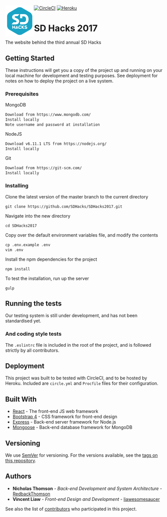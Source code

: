 # <img src="static/assets/img/logo.png" height="100" style="float:left;">
[![CircleCI](https://circleci.com/gh/SDHacks/SDHacks2017.svg?style=svg)](https://circleci.com/gh/SDHacks/SDHacks2017) [![Heroku](http://heroku-badge.herokuapp.com/?app=sdhacks2017-prod&style=flat)](https://www.sdhacks.io/)

# SD Hacks 2017

The website behind the third annual SD Hacks

## Getting Started

These instructions will get you a copy of the project up and running on your local machine for development and testing purposes. See deployment for notes on how to deploy the project on a live system.

### Prerequisites

MongoDB
```
Download from https://www.mongodb.com/
Install locally
Note username and password at installation
```

NodeJS
```
Download v6.11.1 LTS from https://nodejs.org/
Install locally
```

Git
```
Download from https://git-scm.com/
Install locally
```

### Installing

Clone the latest version of the master branch to the current directory

```
git clone https://github.com/SDHacks/SDHacks2017.git
```

Navigate into the new directory
```
cd SDHacks2017
```

Copy over the default environment variables file, and modify the contents
```
cp .env.example .env
vim .env
```

Install the npm dependencies for the project
```
npm install
```

To test the installation, run up the server
```
gulp
```

## Running the tests

Our testing system is still under development, and has not been standardised yet.

### And coding style tests

The ```.eslintrc``` file is included in the root of the project, and is followed strictly by all contributors.

## Deployment

This project was built to be tested with CircleCI, and to be hosted by Heroku.
Included are ```circle.yml``` and ```Procfile``` files for their configuration.

## Built With

* [React](https://facebook.github.io/react/) - The front-end JS web framework
* [Bootstrap 4](https://v4-alpha.getbootstrap.com/) - CSS framework for front-end design
* [Express](http://expressjs.com/) - Back-end server framework for Node.js
* [Mongoose](http://mongoosejs.com/) - Back-end database framework for MongoDB

## Versioning

We use [SemVer](http://semver.org/) for versioning. For the versions available, see the [tags on this repository](https://github.com/SDHacks/SDHacks2017/tags). 

## Authors

* **Nicholas Thomson** - *Back-end Development and System Architecture* - [RedbackThomson](https://rdbk.tv/)
* **Vincent Liaw** - *Front-end Design and Development* - [liawesomesaucer](https://github.com/liawesomesaucer)

See also the list of [contributors](https://github.com/SDHacks/SDHacks2017/contributors) who participated in this project.